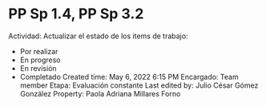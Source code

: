 # PP Sp 1.4,  PP Sp 3.2

Actividad: Actualizar el estado de los items de trabajo:
- Por realizar 
- En progreso 
- En revisión 
- Completado
Created time: May 6, 2022 6:15 PM
Encargado: Team member
Etapa: Evaluación constante
Last edited by: Julio César Gómez González
Property: Paola Adriana Millares Forno